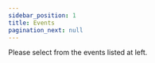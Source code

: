 ```yaml
---
sidebar_position: 1
title: Events
pagination_next: null
---
```


Please select from the events listed at left.